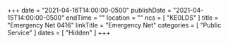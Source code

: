 +++
date = "2021-04-16T14:00:00-0500"
publishDate = "2021-04-15T14:00:00-0500"
endTime = ""
location = ""
ncs = [ "KE0LDS" ]
title = "Emergency Net 0416"
linkTitle = "Emergency Net"
categories = [ "Public Service" ]
dates = [ "Hidden" ]
+++
